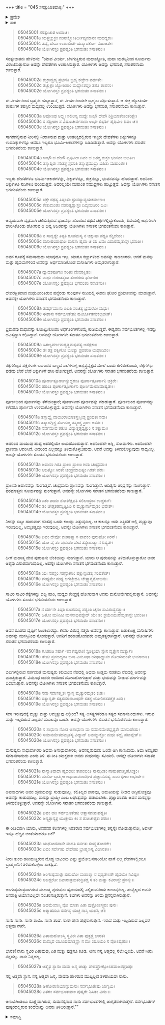 +++
title = "045 ಸನತ್ಸುಜಾತವಾಕ್ಯಃ"
+++

<details><summary>ಪ್ರವೇಶ</summary>


।।   ಓಂ ಓಂ ನಮೋ ನಾರಾಯಣಾಯ।।   ಶ್ರೀ ವೇದವ್ಯಾಸಾಯ ನಮಃ ।।

ಶ್ರೀ ಕೃಷ್ಣದ್ವೈಪಾಯನ ವೇದವ್ಯಾಸ ವಿರಚಿತ  

**ಶ್ರೀ ಮಹಾಭಾರತ**

**ಉದ್ಯೋಗ ಪರ್ವ**

**ಸನತ್ಸುಜಾತ ಪರ್ವ**

**ಅಧ್ಯಾಯ 45**

</details>


<details><summary>ಸಾರ</summary>

ಸನತ್ಸುಜಾತನು ಧೃತರಾಷ್ಟ್ರನಿಗೆ ಬ್ರಹ್ಮವಸ್ತುವನ್ನು ವರ್ಣಿಸುವುದು (1-28).

</details>


> 05045001 ಸನತ್ಸುಜಾತ ಉವಾಚ।  
05045001a ಯತ್ತಚ್ಚುಕ್ರಂ ಮಹಜ್ಜ್ಯೋತಿರ್ದೀಪ್ಯಮಾನಂ ಮಹದ್ಯಶಃ।  
05045001c ತದ್ವೈ ದೇವಾ ಉಪಾಸಂತೇ ಯಸ್ಮಾದರ್ಕೋ ವಿರಾಜತೇ।  
05045001e ಯೋಗಿನಸ್ತಂ ಪ್ರಪಶ್ಯಂತಿ ಭಗವಂತಂ ಸನಾತನಂ।।

ಸನತ್ಸುಜಾತನು ಹೇಳಿದನು: “ಯಾವ ವೀರ್ಯ, ಬೆಳಗುತ್ತಿರುವ ಮಹಾಜ್ಯೋತಿ, ಮಹಾ ಯಶಸ್ಸಿನಿಂದ ಸೂರ್ಯನು ವಿರಾಜಿಸುತ್ತಾನೋ ಅದನ್ನೇ ದೇವತೆಗಳು ಉಪಾಸಿಸುತ್ತಾರೆ. ಯೋಗಿಗಳು ಅದನ್ನು ಭಗವಂತ, ಸನಾತನನೆಂದು ಕಾಣುತ್ತಾರೆ.

> 05045002a ಶುಕ್ರಾದ್ಬ್ರಹ್ಮ ಪ್ರಭವತಿ ಬ್ರಹ್ಮ ಶುಕ್ರೇಣ ವರ್ಧತೇ।  
05045002c ತಚ್ಚುಕ್ರಂ ಜ್ಯೋತಿಷಾಂ ಮಧ್ಯೇಽತಪ್ತಂ ತಪತಿ ತಾಪನಂ।  
05045002e ಯೋಗಿನಸ್ತಂ ಪ್ರಪಶ್ಯಂತಿ ಭಗವಂತಂ ಸನಾತನಂ।।

ಈ ವೀರ್ಯದಿಂದ ಬ್ರಹ್ಮನು ಹುಟ್ಟುತ್ತಾನೆ, ಈ ವೀರ್ಯದಿಂದಲೇ ಬ್ರಹ್ಮನು ವರ್ಧಿಸುತ್ತಾನೆ. ಆ ಶುಕ್ರ ಜ್ಯೋತಿಯೇ ತಾಪಸಿಗಳ ತಪಸ್ಸಿನ ಮಧ್ಯದಲ್ಲಿ ಉರಿಯುತ್ತದೆ. ಯೋಗಿಗಳು ಅದನ್ನು ಭಗವಂತ, ಸನಾತನನೆಂದು ಕಾಣುತ್ತಾರೆ.

> 05045003a ಆಪೋಽಥ ಅದ್ಭ್ಯಃ ಸಲಿಲಸ್ಯ ಮಧ್ಯೇ
	ಉಭೌ ದೇವೌ ಶಿಶ್ರಿಯಾತೇಽಂತರಿಕ್ಷೇ।  
> 05045003c ಸ ಸಧ್ರೀಚೀಃ ಸ ವಿಷೂಚೀರ್ವಸಾನಾ
	ಉಭೇ ಬಿಭರ್ತಿ ಪೃಥಿವೀಂ ದಿವಂ ಚ।।  
> 05045003e ಯೋಗಿನಸ್ತಂ ಪ್ರಪಶ್ಯಂತಿ ಭಗವಂತಂ ಸನಾತನಂ।।

ಸಾಗರದಲ್ಲಿರುವ ನೀರಿನಲ್ಲಿ ನೀರಾಗಿರುವ ಮತ್ತು ಅಂತರಿಕ್ಷದಲ್ಲಿರುವ ಇಬ್ಬರು ದೇವತೆಗಳು ದಿಕ್ಕುಗಳನ್ನೂ ಉಪದಿಕ್ಕುಗಳನ್ನೂ ಆವರಿಸಿ ಇಬ್ಬರೂ ಭೂಮಿ-ಆಕಾಶಗಳನ್ನು ಹಿಡಿದಿಡುತ್ತಾರೆ. ಅದನ್ನು ಯೋಗಿಗಳು ಸನಾತನ ಭಗವಂತನೆಂದು ಕಾಣುತ್ತಾರೆ.

> 05045004a ಉಭೌ ಚ ದೇವೌ ಪೃಥಿವೀಂ ದಿವಂ ಚ
	ದಿಶಶ್ಚ ಶುಕ್ರಂ ಭುವನಂ ಬಿಭರ್ತಿ।  
> 05045004c ತಸ್ಮಾದ್ದಿಶಃ ಸರಿತಶ್ಚ ಸ್ರವಂತಿ
	ತಸ್ಮಾತ್ಸಮುದ್ರಾ ವಿಹಿತಾ ಮಹಾಂತಃ।।  
> 05045004e ಯೋಗಿನಸ್ತಂ ಪ್ರಪಶ್ಯಂತಿ ಭಗವಂತಂ ಸನಾತನಂ।।

ಇಬ್ಬರು ದೇವತೆಗಳೂ ಭೂಮಿ-ಆಕಾಶಗಳನ್ನು, ದಿಕ್ಕುಗಳನ್ನೂ, ಶುಕ್ರನನ್ನೂ, ಭುವನವನ್ನೂ ಹೊರುತ್ತಾರೆ. ಅದರಿಂದ ದಿಕ್ಕುಗಳೂ ನದಿಗಳೂ ಹರಿಯುತ್ತವೆ. ಅದರಲ್ಲಿಯೇ ಮಹಾಂತ ಸಮುದ್ರಗಳು ಹುಟ್ಟುತ್ತವೆ. ಅದನ್ನು ಯೋಗಿಗಳು ಸನಾತನ ಭಗವಂತನೆಂದು ಕಾಣುತ್ತಾರೆ.

> 05045005a ಚಕ್ರೇ ರಥಸ್ಯ ತಿಷ್ಠಂತಂ ಧ್ರುವಸ್ಯಾವ್ಯಯಕರ್ಮಣಃ।   
05045005c ಕೇತುಮಂತಂ ವಹಂತ್ಯಶ್ವಾಸ್ತಂ ದಿವ್ಯಮಜರಂ ದಿವಿ।  
05045005e ಯೋಗಿನಸ್ತಂ ಪ್ರಪಶ್ಯಂತಿ ಭಗವಂತಂ ಸನಾತನಂ।।

ಅವ್ಯಯವಾಗಿ ದೃಢವಾಗಿ ಚಲಿಸುತ್ತಿರುವ ಧ್ವಜವನ್ನು ಹೊಂದಿದ ರಥದ ಚಕ್ರಗಳಲ್ಲಿದ್ದುಕೊಂಡು, ದಿವಿಯಲ್ಲಿ ಅಶ್ವಗಳಾಗಿ ಹಾರಿಸಿಕೊಂಡು ಹೋಗುವ ಆ ದಿವ್ಯ ಅಜರವನ್ನು ಯೋಗಿಗಳು ಸನಾತನ ಭಗವಂತನೆಂದು ಕಾಣತ್ತಾರೆ.

> 05045006a ನ ಸಾದೃಶ್ಯೇ ತಿಷ್ಠತಿ ರೂಪಮಸ್ಯ
	ನ ಚಕ್ಷುಷಾ ಪಶ್ಯತಿ ಕಶ್ಚಿದೇನಂ।  
> 05045006c ಮನೀಷಯಾಥೋ ಮನಸಾ ಹೃದಾ ಚ
	ಯ ಏವಂ ವಿದುರಮೃತಾಸ್ತೇ ಭವಂತಿ।।  
> 05045006e ಯೋಗಿನಸ್ತಂ ಪ್ರಪಶ್ಯಂತಿ ಭಗವಂತಂ ಸನಾತನಂ।।

ಅವನ ರೂಪಕ್ಕೆ ಸಮನಾದುದು ಯಾವುದೂ ಇಲ್ಲ. ಯಾರೂ ಕಣ್ಣುಗಳಿಂದ ಅವನನ್ನು ಕಾಣಲಾರರು. ಆದರೆ ಮನಸ್ಸು ಮತ್ತು ಹೃದಯಗಳಿಂದ ಅವನನ್ನು ಅರ್ಥಮಾಡಿಕೊಂಡ ಮನೀಷಿಗಳು ಅಮೃತರಾಗುತ್ತಾರೆ.

> 05045007a ದ್ವಾದಶಪೂಗಾಂ ಸರಿತಂ ದೇವರಕ್ಷಿತಂ।  
05045007c ಮಧು ಈಶಂತಸ್ತದಾ ಸಂಚರಂತಿ ಘೋರಂ।  
05045007e ಯೋಗಿನಸ್ತಂ ಪ್ರಪಶ್ಯಂತಿ ಭಗವಂತಂ ಸನಾತನಂ।।

ದೇವರಕ್ಷಿತವಾದ ಮಧುವಿನಂತಿರುವ ಹನ್ನೆರಡು ಗುಂಪುಗಳ ನದಿಯಲ್ಲಿ ಈಶನು ಘೋರ ಪ್ರಯಾಣವನ್ನು ಮಾಡುತ್ತಾನೆ. ಅವನನ್ನೇ ಯೋಗಿಗಳು ಸನಾತನ ಭಗವಂತನೆಂದು ಕಾಣುತ್ತಾರೆ.

> 05045008a ತದರ್ಧಮಾಸಂ ಪಿಬತಿ ಸಂಚಿತ್ಯ ಭ್ರಮರೋ ಮಧು।  
05045008c ಈಶಾನಃ ಸರ್ವಭೂತೇಷು ಹವಿರ್ಭೂತಮಕಲ್ಪಯತ್।  
05045008e ಯೋಗಿನಸ್ತಂ ಪ್ರಪಶ್ಯಂತಿ ಭಗವಂತಂ ಸನಾತನಂ।।

ಭ್ರಮರವು ಮಧುವನ್ನು ಕೂಡಿಟ್ಟುಕೊಂಡು ಅರ್ಧತಿಂಗಳಿಗೊಮ್ಮೆ ಕುಡಿಯುತ್ತವೆ. ಈಶ್ವರನು ಸರ್ವಭೂತಗಳಲ್ಲಿ ಇದನ್ನು ಹವಿಸ್ಸನ್ನಾಗಿ ಕಲ್ಪಿಸಿದ್ದಾನೆ. ಅವನನ್ನೇ ಯೋಗಿಗಳು ಸನಾತನ ಭಗವಂತನೆಂದು ಕಾಣುತ್ತಾರೆ.

> 05045009a ಹಿರಣ್ಯಪರ್ಣಮಶ್ವತ್ಥಮಭಿಪತ್ಯ ಅಪಕ್ಷಕಾಃ।   
05045009c ತೇ ತತ್ರ ಪಕ್ಷಿಣೋ ಭೂತ್ವಾ ಪ್ರಪತಂತಿ ಯಥಾದಿಶಂ।  
05045009e ಯೋಗಿನಸ್ತಂ ಪ್ರಪಶ್ಯಂತಿ ಭಗವಂತಂ ಸನಾತನಂ।।

ರೆಕ್ಕೆಗಳಿಲ್ಲದ ಪಕ್ಷಿಗಳಾಗಿ ಬಂಗಾರದ ಬಣ್ಣದ ಎಲೆಗಳುಳ್ಳ ಅಶ್ವತ್ಥವೃಕ್ಷದ ಮೇಲೆ ಬಂದು ಕುಳಿತುಕೊಂಡು, ರೆಕ್ಕೆಗಳನ್ನು ಪಡೆದು ಬೇರೆ ಬೇರೆ ದಿಕ್ಕುಗಳಿಗೆ ಹಾರಿ ಹೋಗುತ್ತವೆ. ಅವನನ್ನೇ ಯೋಗಿಗಳು ಸನಾತನ ಭಗವಂತನೆಂದು ಕಾಣುತ್ತಾರೆ.

> 05045010a ಪೂರ್ಣಾತ್ಪೂರ್ಣಾನ್ಯುದ್ಧರಂತಿ
	ಪೂರ್ಣಾತ್ಪೂರ್ಣಾನಿ ಚಕ್ರಿರೇ।   
> 05045010c ಹರಂತಿ ಪೂರ್ಣಾತ್ಪೂರ್ಣಾನಿ 	ಪೂರ್ಣಮೇವಾವಶಿಷ್ಯತೇ।।  
05045010e ಯೋಗಿನಸ್ತಂ ಪ್ರಪಶ್ಯಂತಿ ಭಗವಂತಂ ಸನಾತನಂ।।

ಪೂರ್ಣದಿಂದ ಪೂರ್ಣವನ್ನು ತೆಗೆಯುತ್ತಾರೆ; ಪೂರ್ಣದಿಂದ ಪೂರ್ಣವನ್ನು ಮಾಡುತ್ತಾರೆ. ಪೂರ್ಣದಿಂದ ಪೂರ್ಣವನ್ನು ಕಳೆದರೂ ಪೂರ್ಣವೇ ಉಳಿದುಕೊಳ್ಳುತ್ತದೆ. ಅವನನ್ನೇ ಯೋಗಿಗಳು ಸನಾತನ ಭಗವಂತನೆಂದು ಕಾಣುತ್ತಾರೆ.

> 05045011a ತಸ್ಮಾದ್ವೈ ವಾಯುರಾಯಾತಸ್ತಸ್ಮಿಂಶ್ಚ ಪ್ರಯತಃ ಸದಾ।   
05045011c ತಸ್ಮಾದಗ್ನಿಶ್ಚ ಸೋಮಶ್ಚ ತಸ್ಮಿಂಶ್ಚ ಪ್ರಾಣ ಆತತಃ।।  
05045012a ಸರ್ವಮೇವ ತತೋ ವಿದ್ಯಾತ್ತತ್ತದ್ವಕ್ತುಂ ನ ಶಕ್ನುಮಃ।  
05045012c ಯೋಗಿನಸ್ತಂ ಪ್ರಪಶ್ಯಂತಿ ಭಗವಂತಂ ಸನಾತನಂ।।

ಅದರಿಂದ ವಾಯುವು ಹುಟ್ಟಿ ಅದರಲ್ಲಿಯೇ ಲಯಹೊಂದುತ್ತಾನೆ. ಅದರಿಂದಲೇ ಅಗ್ನಿ, ಸೋಮಗಳು. ಅದರಿಂದಲೇ ಪ್ರಾಣವೂ ಆವರಿಸಿದೆ. ಅದರಿಂದ ಎಲ್ಲವನ್ನೂ ತಿಳಿದುಕೊಳ್ಳಬಹುದು. ಆದರೆ ಅದನ್ನು ತಿಳಿದುಕೊಳ್ಳುವುದು ಸಾಧ್ಯವಿಲ್ಲ. ಅದನ್ನೇ ಯೋಗಿಗಳು ಸನಾತನ ಭಗವಂತನೆಂದು ಕಾಣುತ್ತಾರೆ.

> 05045013a ಅಪಾನಂ ಗಿರತಿ ಪ್ರಾಣಃ ಪ್ರಾಣಂ ಗಿರತಿ ಚಂದ್ರಮಾಃ।  
05045013c ಆದಿತ್ಯೋ ಗಿರತೇ ಚಂದ್ರಮಾದಿತ್ಯಂ ಗಿರತೇ ಪರಃ।  
05045013e ಯೋಗಿನಸ್ತಂ ಪ್ರಪಶ್ಯಂತಿ ಭಗವಂತಂ ಸನಾತನಂ।।

ಪ್ರಾಣವು ಅಪಾನವನ್ನು ನುಂಗುತ್ತದೆ. ಚಂದ್ರಮನು ಪ್ರಾಣವನ್ನು ನುಂಗುತ್ತಾನೆ. ಆದಿತ್ಯನು ಚಂದ್ರನನ್ನು ನುಂಗುತ್ತಾನೆ. ಪರಮಾತ್ಮನು ಸೂರ್ಯನನ್ನು ನುಂಗುತ್ತಾನೆ. ಅವನನ್ನೇ ಯೋಗಿಗಳು ಸನಾತನ ಭಗವಂತನೆಂದು ಕಾಣುತ್ತಾರೆ.

> 05045014a ಏಕಂ ಪಾದಂ ನೋತ್ಕ್ಷಿಪತಿ ಸಲಿಲಾದ್ಧಂಸ ಉಚ್ಚರನ್।  
05045014c ತಂ ಚೇತ್ಸತತಮೃತ್ವಿಜಂ ನ ಮೃತ್ಯುರ್ನಾಮೃತಂ ಭವೇತ್।  
05045014e ಯೋಗಿನಸ್ತಂ ಪ್ರಪಶ್ಯಂತಿ ಭಗವಂತಂ ಸನಾತನಂ।।

ನೀರನ್ನು ಬಿಟ್ಟು ಹಾರುವಾಗ ಹಂಸವು ಒಂದು ಕಾಲನ್ನು ಎತ್ತುವುದಿಲ್ಲ. ಆ ಕಾಲನ್ನೂ ಅದು ಎತ್ತಿದರೆ ಅಲ್ಲಿ ಮೃತ್ಯುವೂ ಇರುವುದಿಲ್ಲ, ಅಮೃತತ್ವವೂ ಇರುವುದಿಲ್ಲ. ಅದನ್ನೇ ಯೋಗಿಗಳು ಸನಾತನ ಭಗವಂತನೆಂದು ಕಾಣುತ್ತಾರೆ.

> 05045015a ಏವಂ ದೇವೋ ಮಹಾತ್ಮಾ ಸ ಪಾವಕಂ ಪುರುಷೋ ಗಿರನ್।  
05045015c ಯೋ ವೈ ತಂ ಪುರುಷಂ ವೇದ ತಸ್ಯೇಹಾತ್ಮಾ ನ ರಿಷ್ಯತೇ।  
05045015e ಯೋಗಿನಸ್ತಂ ಪ್ರಪಶ್ಯಂತಿ ಭಗವಂತಂ ಸನಾತನಂ।।

ಹೀಗೆ ಮಹಾತ್ಮ ದೇವ ಪುರುಷನು ಬೆಂಕಿಯನ್ನು ನುಂಗುತ್ತಾನೆ. ಯಾರು ಆ ಪುರುಷನನ್ನು ತಿಳಿದುಕೊಳ್ಳುತ್ತಾರೋ ಅವರ ಆತ್ಮವು ವಿನಾಶವಾಗುವುದಿಲ್ಲ. ಅದನ್ನೇ ಯೋಗಿಗಳು ಸನಾತನ ಭಗವಂತನೆಂದು ಕಾಣುತ್ತಾರೆ.

> 05045016a ಯಃ ಸಹಸ್ರಂ ಸಹಸ್ರಾಣಾಂ ಪಕ್ಷಾನ್ಸಂತತ್ಯ ಸಂಪತೇತ್।  
05045016c ಮಧ್ಯಮೇ ಮಧ್ಯ ಆಗಚ್ಚೇದಪಿ ಚೇತ್ಸ್ಯಾನ್ಮನೋಜವಃ।  
05045016e ಯೋಗಿನಸ್ತಂ ಪ್ರಪಶ್ಯಂತಿ ಭಗವಂತಂ ಸನಾತನಂ।।

ಸಾವಿರ ಸಾವಿರ ರೆಕ್ಕೆಗಳನ್ನು ಬಿಚ್ಚಿ ಹಾರಿ, ಮಧ್ಯದ ಕೇಂದ್ರಕ್ಕೆ ಹೋಗುವಾಗ ಅವನು ಮನೋವೇಗದಲ್ಲಿರುತ್ತಾನೆ. ಅವನನ್ನೇ ಯೋಗಿಗಳು ಸನಾತನ ಭಗವಂತನೆಂದು ಕಾಣುತ್ತಾರೆ.

> 05045017a ನ ದರ್ಶನೇ ತಿಷ್ಠತಿ ರೂಪಮಸ್ಯ
	ಪಶ್ಯಂತಿ ಚೈನಂ ಸುವಿಶುದ್ಧಸತ್ತ್ವಾಃ।  
> 05045017c ಹಿತೋ ಮನೀಷೀ ಮನಸಾಭಿಪಶ್ಯೇದ್
	ಯೇ ತಂ ಶ್ರಯೇಯುರಮೃತಾಸ್ತೇ ಭವಂತಿ।।  
> 05045017e ಯೋಗಿನಸ್ತಂ ಪ್ರಪಶ್ಯಂತಿ ಭಗವಂತಂ ಸನಾತನಂ।।

ಅವನ ರೂಪವು ದೃಷ್ಟಿಗೆ ಸಿಲುಕಲಾರದ್ದು. ಕೇವಲ ವಿಶುದ್ಧ ಸತ್ತ್ವರು ಅವನನ್ನು ಕಾಣುತ್ತಾರೆ. ಹಿತಾಕಾಂಕ್ಷಿ ಮನೀಷಿಗಳು ಅವನನ್ನು ಮನಸ್ಸಿನಿಂದ ನೋಡುತ್ತಾರೆ. ಅವನಿಗೆ ಶರಣುಹೋದವರು ಅಮೃತತ್ವರಾಗಿದ್ದಾರೆ. ಅವನನ್ನೇ ಯೋಗಿಗಳು ಸನಾತನ ಭಗವಂತನೆಂದು ಕಾಣುತ್ತಾರೆ.

> 05045018a ಗೂಹಂತಿ ಸರ್ಪಾ ಇವ ಗಹ್ವರಾಣಿ
	ಸ್ವಶಿಕ್ಷಯಾ ಸ್ವೇನ ವೃತ್ತೇನ ಮರ್ತ್ಯಾಃ।  
> 05045018c ತೇಷು ಪ್ರಮುಹ್ಯಂತಿ ಜನಾ ವಿಮೂಢಾ
	ಯಥಾಧ್ವಾನಂ ಮೋಹಯಂತೇ ಭಯಾಯ।।  
> 05045018e ಯೋಗಿನಸ್ತಂ ಪ್ರಪಶ್ಯಂತಿ ಭಗವಂತಂ ಸನಾತನಂ।।

ಬಿಲಗಳಲ್ಲಿರುವ ಸರ್ಪದಂತೆ ಮನುಷ್ಯರು ಕಲಿಯುವ ನೆಪದಲ್ಲಿ ಅಥವಾ ಉತ್ತಮ ನಡತೆಯ ನೆಪದಲ್ಲಿ ಅವನನ್ನು ಮುಚ್ಚಿಡುತ್ತಾರೆ. ವಿಮೂಢ ಜನರು ಅದರಿಂದ ಮೋಸಹೋಗುತ್ತಾರೆ ಮತ್ತು ಭಯವನ್ನು ನೀಡುವ ಮಾರ್ಗವನ್ನು ಬಯಸುತ್ತಾರೆ. ಅವನನ್ನೇ ಯೋಗಿಗಳು ಸನಾತನ ಭಗವಂತನೆಂದು ಕಾಣುತ್ತಾರೆ.

> 05045019a ಸದಾ ಸದಾಸತ್ಕೃತಃ ಸ್ಯಾನ್ನ ಮೃತ್ಯುರಮೃತಂ ಕುತಃ।  
05045019c ಸತ್ಯಾನೃತೇ ಸತ್ಯಸಮಾನಬಂಧನೇ
	ಸತಶ್ಚ ಯೋನಿರಸತಶ್ಚೈಕ ಏವ।।  
> 05045019e ಯೋಗಿನಸ್ತಂ ಪ್ರಪಶ್ಯಂತಿ ಭಗವಂತಂ ಸನಾತನಂ।।

ಸದಾ ಇರುವುದಕ್ಕೆ ಮೃತ್ಯು ಮತ್ತು ಅಮೃತ್ಯುವು ಎಲ್ಲಿಂದ? ಸತ್ಯ-ಅಸತ್ಯಗಳೆರಡೂ ಸತ್ಯದ ಸಮಾನಬಂಧುಗಳು. ಇರುವ ಮತ್ತು ಇಲ್ಲದಿರುವ ಎಲ್ಲದರ ಮೂಲವೂ ಒಂದೇ. ಅದನ್ನೇ ಯೋಗಿಗಳು ಸನಾತನ ಭಗವಂತನೆಂದು ಕಾಣುತ್ತಾರೆ.

> 05045020a ನ ಸಾಧುನಾ ನೋತ ಅಸಾಧುನಾ ವಾ
	ಸಮಾನಮೇತದ್ದೃಶ್ಯತೇ ಮಾನುಷೇಷು।  
> 05045020c ಸಮಾನಮೇತದಮೃತಸ್ಯ ವಿದ್ಯಾದ್
	ಏವಮ್ಯುಕ್ತೋ ಮಧು ತದ್ವೈ ಪರೀಪ್ಸೇತ್।।  
> 05045020e ಯೋಗಿನಸ್ತಂ ಪ್ರಪಶ್ಯಂತಿ ಭಗವಂತಂ ಸನಾತನಂ।।

ಮನುಷ್ಯನು ಸಾಧುವಾಗಿರಲಿ ಅಥವಾ ಅಸಾಧುವಾಗಿರಲಿ, ಅವನಲ್ಲಿರುವುದು ಒಂದೇ ಆಗಿ ಕಾಣುವುದು. ಅದು ಅಮೃತದ ಸಮಾನವಾದುದು ಎಂದು ತಿಳಿ. ಈ ರೀತಿ ಯುಕ್ತನಾಗಿ ಅವನು ಮಧುವನ್ನು ಸವಿಯಲಿ. ಅದನ್ನೇ ಯೋಗಿಗಳು ಸನಾತನ ಭಗವಂತನೆಂದು ಕಾಣುತ್ತಾರೆ.

> 05045021a ನಾಸ್ಯಾತಿವಾದಾ ಹೃದಯಂ ತಾಪಯಂತಿ
	ನಾನಧೀತಂ ನಾಹುತಮಗ್ನಿಹೋತ್ರಂ।  
> 05045021c ಮನೋ ಬ್ರಾಹ್ಮೀಂ ಲಘುತಾಮಾದಧೀತ
	ಪ್ರಜ್ಞಾನಮಸ್ಯ ನಾಮ ಧೀರಾ ಲಭಂತೇ।।  
> 05045021e ಯೋಗಿನಸ್ತಂ ಪ್ರಪಶ್ಯಂತಿ ಭಗವಂತಂ ಸನಾತನಂ।।

ಅಪವಾದಗಳು ಅವನ ಹೃದಯವನ್ನು ಸುಡುವುದಿಲ್ಲ. ಕಲಿತಿಲ್ಲದ ಪಾಠವೂ, ಆಹುತಿಯನ್ನು ನೀಡದ ಅಗ್ನಿಹೋತ್ರವೂ ಅವನನ್ನು ಕಾಡುವುದಿಲ್ಲ. ಮನಸ್ಸು ಬ್ರಾಹ್ಮೀ ಎಂಬ ಲಘುತ್ವವನ್ನು ಪಡೆಯಬೇಕು. ಪ್ರಜ್ಞಾವಂತರು ಅವನ ಮನಸ್ಸನ್ನು ತಿಳಿದುಕೊಳ್ಳುತ್ತಾರೆ. ಅವನನ್ನೇ ಯೋಗಿಗಳು ಸನಾತನ ಭಗವಂತನೆಂದು ಕಾಣುತ್ತಾರೆ.

> 05045022a ಏವಂ ಯಃ ಸರ್ವಭೂತೇಷು ಆತ್ಮಾನಮನುಪಶ್ಯತಿ।  
05045022c ಅನ್ಯತ್ರಾನ್ಯತ್ರ ಯುಕ್ತೇಷು ಕಿಂ ಸ ಶೋಚೇತ್ತತಃ ಪರಂ।।

ಈ ರೀತಿಯಾಗಿ ಯಾರು, ಅವರವರ ಕೆಲಸಗಳಲ್ಲಿ ನಿರತರಾದ ಸರ್ವಭೂತಗಳಲ್ಲಿ ತನ್ನನ್ನೇ ನೋಡುತ್ತಾನೋ, ಅವನಿಗೆ ಇನ್ನೂ ಹೆಚ್ಚಿನ ಚಿಂತೆಯಾದರೂ ಏಕೆ?

> 05045023a ಯಥೋದಪಾನೇ ಮಹತಿ ಸರ್ವತಃ ಸಂಪ್ಲುತೋದಕೇ।   
05045023c ಏವಂ ಸರ್ವೇಷು ವೇದೇಷು ಬ್ರಾಹ್ಮಣಸ್ಯ ವಿಜಾನತಃ।।

ನೀರು ತುಂಬಿ ಹರಿಯುತ್ತಿರುವ ದೊಡ್ಡ ಬಾವಿಯು ಎಷ್ಟು ಪ್ರಯೋಜನಕಾರಿಯೋ ಹಾಗೆ ಎಲ್ಲ ವೇದಗಳಲ್ಲಿಯೂ ಬ್ರಾಹ್ಮಣನಿಗೆ ತಿಳಿದುಕೊಳ್ಳಲು ಸಾಕಷ್ಟಿವೆ.

> 05045024a ಅಂಗುಷ್ಠಮಾತ್ರಃ ಪುರುಷೋ ಮಹಾತ್ಮಾ
	ನ ದೃಶ್ಯತೇಽಸೌ ಹೃದಯೇ ನಿವಿಷ್ಟಃ।  
> 05045024c ಅಜಶ್ಚರೋ ದಿವಾರಾತ್ರಮತಂದ್ರಿತಶ್ಚ
	ಸ ತಂ ಮತ್ವಾ ಕವಿರಾಸ್ತೇ ಪ್ರಸನ್ನಃ।।  

ಅಂಗುಷ್ಠಮಾತ್ರವಾಗಿರುವ ಮಹಾತ್ಮ ಪುರುಷನು ಹೃದಯದಲ್ಲಿ ಎಲ್ಲಿರುವನೆಂದು ಕಾಣುವುದಿಲ್ಲ. ಹುಟ್ಟಿಲ್ಲದ ಅವನು ದಿನರಾತ್ರಿ ಆಯಾಸವಿಲ್ಲದೇ ಸಂಚರಿಸುತ್ತಿರುತ್ತಾನೆ. ಕವಿಗಳು ಅವನನ್ನು ತಿಳಿದು ಪ್ರಸನ್ನರಾಗಿರುತ್ತಾರೆ.

> 05045025a ಅಹಮೇವಾಸ್ಮಿ ವೋ ಮಾತಾ ಪಿತಾ ಪುತ್ರೋಽಸ್ಮ್ಯಹಂ ಪುನಃ।  
05045025c ಆತ್ಮಾಹಮಪಿ ಸರ್ವಸ್ಯ ಯಚ್ಚ ನಾಸ್ತಿ ಯದಸ್ತಿ ಚ।।

ನಾನು ನಾನೇ. ನಾನೇ ತಾಯಿ. ನಾನೇ ತಂದೆ. ನಾನೇ ಪುನಃ ಪುತ್ರನಾಗುತ್ತೇನೆ. ಇರುವ ಮತ್ತು ಇಲ್ಲದಿರುವ ಎಲ್ಲದರ ಆತ್ಮವೂ ನಾನೇ.

> 05045026a ಪಿತಾಮಹೋಽಸ್ಮಿ ಸ್ಥವಿರಃ ಪಿತಾ ಪುತ್ರಶ್ಚ ಭಾರತ।  
05045026c ಮಮೈವ ಯೂಯಮಾತ್ಮಸ್ಥಾ ನ ಮೇ ಯೂಯಂ ನ ವೋಽಪ್ಯಹಂ।।

ಭಾರತ! ನಾನು ಸ್ಥವಿರ ಪಿತಾಮಹ, ಪಿತ ಮತ್ತು ಪುತ್ರನೂ ಕೂಡ. ನೀನು ನನ್ನ ಆತ್ಮದಲ್ಲಿ ನೆಲೆಸಿದ್ದೀಯೆ. ಆದರೆ ನೀನು ನನ್ನದಲ್ಲ. ನಾನು ನಿನ್ನದಲ್ಲ.

> 05045027a ಆತ್ಮೈವ ಸ್ಥಾನಂ ಮಮ ಜನ್ಮ ಚಾತ್ಮಾ
	ವೇದಪ್ರೋಕ್ತೋಽಹಮಜರಪ್ರತಿಷ್ಠಃ।   

ನನ್ನ ಆತ್ಮವೇ ಸ್ಥಾನ. ನನ್ನ ಆತ್ಮವೇ ಜನ್ಮ. ವೇದವು ಹೇಳಿರುವ ಮುಪ್ಪಿಲ್ಲದ ತಳಪಾಯವೇ ನಾನು.

> 05045028a ಅಣೋರಣೀಯಾನ್ಸುಮನಾಃ ಸರ್ವಭೂತೇಷು ಜಾಗೃಮಿ।  
05045028c ಪಿತರಂ ಸರ್ವಭೂತಾನಾಂ ಪುಷ್ಕರೇ ನಿಹಿತಂ ವಿದುಃ।।

ಅಣುವಿಗಿಂತಲೂ ಸೂಕ್ಷ್ಮವಾಗಿರುವ, ಸುಮನಸ್ಕನಾದ ನಾನು ಸರ್ವಭೂತಗಳಲ್ಲಿ ಜಾಗೃತನಾಗಿರುತ್ತೇನೆ. ಸರ್ವಭೂತಗಳ ಪುಷ್ಕರದಲ್ಲಿರುವ ತಂದೆಯನ್ನು ಅವರು ತಿಳಿದಿರುತ್ತಾರೆ.””

<details><summary>ಸಮಾಪ್ತಿ</summary>


ಇತಿ ಶ್ರೀ ಮಹಾಭಾರತೇ ಉದ್ಯೋಗ ಪರ್ವಣಿ ಸನತ್ಸುಜಾತ ಪರ್ವಣಿ ಸನತ್ಸುಜಾತವಾಕ್ಯೇ ಪಂಚಚತ್ವಾರಿಂಶೋಽಧ್ಯಾಯಃ।  
ಇದು ಶ್ರೀ ಮಹಾಭಾರತದಲ್ಲಿ ಉದ್ಯೋಗ ಪರ್ವದಲ್ಲಿ ಸನತ್ಸುಜಾತ ಪರ್ವದಲ್ಲಿ ಸನತ್ಸುಜಾತವಾಕ್ಯದಲ್ಲಿ ನಲ್ವತ್ತೈದನೆಯ ಅಧ್ಯಾಯವು.
ಇತಿ ಶ್ರೀ ಮಹಾಭಾರತೇ ಉದ್ಯೋಗ ಪರ್ವಣಿ ಸನತ್ಸುಜಾತ ಪರ್ವಃ।  
ಇದು ಶ್ರೀ ಮಹಾಭಾರತದಲ್ಲಿ ಉದ್ಯೋಗ ಪರ್ವದಲ್ಲಿ ಸನತ್ಸುಜಾತ ಪರ್ವವು.
ಇದೂವರೆಗಿನ ಒಟ್ಟು ಮಹಾಪರ್ವಗಳು-4/18, ಉಪಪರ್ವಗಳು-59/100, ಅಧ್ಯಾಯಗಳು-208/1995, ಶ್ಲೋಕಗಳು-23259/73784

</details>
